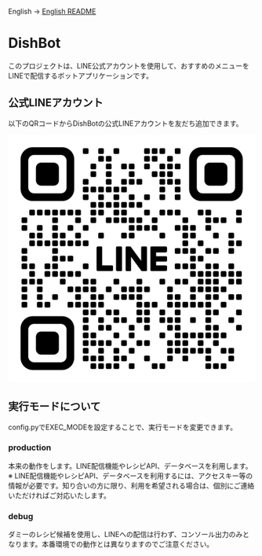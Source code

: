 English → [English README](docs/en/README.md)

# DishBot
このプロジェクトは、LINE公式アカウントを使用して、おすすめのメニューをLINEで配信するボットアプリケーションです。

## 公式LINEアカウント
以下のQRコードからDishBotの公式LINEアカウントを友だち追加できます。

![DishBot公式LINE QRコード](./docs/images/dish_bot_line_qr.png)

## 実行モードについて
config.pyでEXEC_MODEを設定することで、実行モードを変更できます。
### production
本来の動作をします。LINE配信機能やレシピAPI、データベースを利用します。<br>
※ LINE配信機能やレシピAPI、データベースを利用するには、アクセスキー等の情報が必要です。知り合いの方に限り、利用を希望される場合は、個別にご連絡いただければご対応いたします。
### debug
ダミーのレシピ候補を使用し、LINEへの配信は行わず、コンソール出力のみとなります。本番環境での動作とは異なりますのでご注意ください。